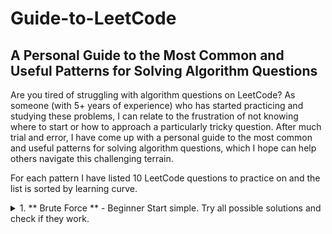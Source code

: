 # Guide-to-LeetCode
## A Personal Guide to the Most Common and Useful Patterns for Solving Algorithm Questions

Are you tired of struggling with algorithm questions on LeetCode? As someone (with 5+ years of experience) who has started practicing and studying these problems, I can relate to the frustration of not knowing where to start or how to approach a particularly tricky question. After much trial and error, I have come up with a personal guide to the most common and useful patterns for solving algorithm questions, which I hope can help others navigate this challenging terrain.

For each pattern I have listed 10 LeetCode questions to practice on and the list is sorted by learning curve.


<details>
<summary>
    1. ** Brute Force ** - Beginner
    Start simple. Try all possible solutions and check if they work.
</summary>
<p>
    Practice:
    Two Sum: https://leetcode.com/problems/two-sum/
    Reverse Integer: https://leetcode.com/problems/reverse-integer/
    Palindrome Number: https://leetcode.com/problems/palindrome-number/
    Climbing Stairs: https://leetcode.com/problems/climbing-stairs/
    Valid Parentheses: https://leetcode.com/problems/valid-parentheses/
    Roman to Integer: https://leetcode.com/problems/roman-to-integer/
    Remove Duplicates from Sorted Array: https://leetcode.com/problems/remove-duplicates-from-sorted-array/
    Plus One: https://leetcode.com/problems/plus-one/
    Merge Two Sorted Lists: https://leetcode.com/problems/merge-two-sorted-lists/
    Maximum Subarray: https://leetcode.com/problems/maximum-subarray/
</p>
</details>

